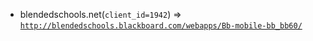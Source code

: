  - blendedschools.net(`client_id=1942`) => [`http://blendedschools.blackboard.com/webapps/Bb-mobile-bb_bb60/`](http://blendedschools.blackboard.com/webapps/Bb-mobile-bb_bb60/)
